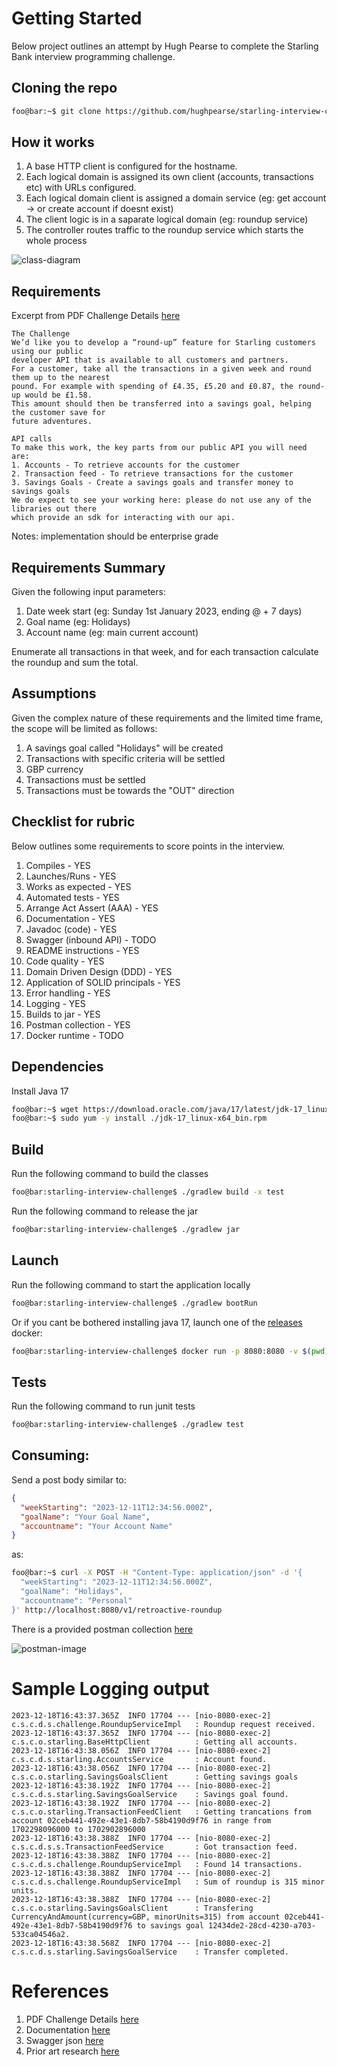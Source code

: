 # Getting Started

Below project outlines an attempt by Hugh Pearse to complete the Starling Bank interview programming challenge.

## Cloning the repo

```bash
foo@bar:~$ git clone https://github.com/hughpearse/starling-interview-challenge.git
```

## How it works

1. A base HTTP client is configured for the hostname.
2. Each logical domain is assigned its own client (accounts, transactions etc) with URLs configured.
3. Each logical domain client is assigned a domain service (eg: get account -> or create account if doesnt exist)
4. The client logic is in a saparate logical domain (eg: roundup service)
5. The controller routes traffic to the roundup service which starts the whole process

![class-diagram](./docs/classdiagram.png)

## Requirements

Excerpt from PDF Challenge Details [here](./docs/Starling_Bank_Engineering__Technical_Challenge.pdf)

```text
The Challenge
We’d like you to develop a “round-up” feature for Starling customers using our public
developer API that is available to all customers and partners.
For a customer, take all the transactions in a given week and round them up to the nearest
pound. For example with spending of £4.35, £5.20 and £0.87, the round-up would be £1.58.
This amount should then be transferred into a savings goal, helping the customer save for
future adventures.

API calls
To make this work, the key parts from our public API you will need are:
1. Accounts - To retrieve accounts for the customer
2. Transaction feed - To retrieve transactions for the customer
3. Savings Goals - Create a savings goals and transfer money to savings goals
We do expect to see your working here: please do not use any of the libraries out there
which provide an sdk for interacting with our api.
```

Notes: implementation should be enterprise grade

## Requirements Summary

Given the following input parameters:
1. Date week start (eg: Sunday 1st January 2023, ending @ + 7 days)
2. Goal name (eg: Holidays)
3. Account name (eg: main current account)

Enumerate all transactions in that week, and for each transaction calculate the roundup and sum the total.

## Assumptions

Given the complex nature of these requirements and the limited time frame, the scope will be limited as follows:
1. A savings goal called "Holidays" will be created
2. Transactions with specific criteria will be settled
3. GBP currency
4. Transactions must be settled
5. Transactions must be towards the "OUT" direction

## Checklist for rubric

Below outlines some requirements to score points in the interview.

1. Compiles - YES
2. Launches/Runs - YES
3. Works as expected - YES
4. Automated tests - YES
5. Arrange Act Assert (AAA) - YES
6. Documentation - YES
7. Javadoc (code) - YES
8. Swagger (inbound API) - TODO
9. README instructions - YES
10. Code quality - YES
11. Domain Driven Design (DDD) - YES
12. Application of SOLID principals - YES
13. Error handling - YES
14. Logging - YES
15. Builds to jar - YES
16. Postman collection - YES
17. Docker runtime - TODO

## Dependencies

Install Java 17

```bash
foo@bar:~$ wget https://download.oracle.com/java/17/latest/jdk-17_linux-x64_bin.rpm
foo@bar:~$ sudo yum -y install ./jdk-17_linux-x64_bin.rpm
```

## Build

Run the following command to build the classes

```bash
foo@bar:starling-interview-challenge$ ./gradlew build -x test
```

Run the following command to release the jar

```bash
foo@bar:starling-interview-challenge$ ./gradlew jar
```

## Launch

Run the following command to start the application locally 

```bash
foo@bar:starling-interview-challenge$ ./gradlew bootRun
```

Or if you cant be bothered installing java 17, launch one of the [releases](https://github.com/hughpearse/starling-interview-challenge/releases/) docker:

```bash
foo@bar:starling-interview-challenge$ docker run -p 8080:8080 -v $(pwd)/build/libs/challenge-0.0.1-SNAPSHOT.jar:/app.jar eclipse-temurin:17.0.9_9-jre-jammy java -jar /app.jar  --outboundclients.starling.core.accesstoken=eyJhbGciOiJQUzI1NiIsInppcCI6IkdaSVAifQ.H4sIAAAAAAAA_21TQZKjMAz8yhbn0ZQxJBBue9sP7AOEJSeuAZuyTWantvbva2ISQmpudLfUkizxtzAhFF2BkwHi0b2HiH4w9tyj_XhXbizeijD3KUJIxVwrBbXSDdRYnqBtyhZqWcpestBayxTMf6aiKxshTydxOIi3wmBcCVGXC4FKudnGX24g9r8Nrd5NhRJahZQKtCX0RC0QUtuwJqaTSN7RfbDNGaWUjcajgIqOFdSHIwJWQoAm3TeCKplqp4w01k-lOIStjq5Fcm-rPtUhAb2UB9DNoT2UjZRlWy4DKzfx8ii5U7jcWgWLI3eekX68CPFrehEMsY1GG_Z7fjAh7pgVEPnUZMdk4gNkJUZUl5EfkXO8OG9C2hAYS-ZqaMYhaz0OaNXaiUJPoJyN3g3Zd2FWzVlt_IjROAtOg54trfXUHKIb723ziGbNHtESRu6IB478gLewkSMmhJ1KcBHv-JY54RfzXcpgNclgCwIz4nn1zNr2CdGjDaiWnh80DE6l6TfvTIBbnuGVXbO802a4l8q1d9QtyrNiM8UdCHvp05vkHvCaVhHg7LY-dtw66o67-TwzeTidnv0bi038xmsTs6m6MM0DE6Sxt6sJHGMacJ5WOOH9TNLvnq4oHZPz9FR-z97r7tlv8sF92gcfeWkAVLi-UhPpTD3v9LaK1yUX__4DW1Ag7qEEAAA.uqs8ZsmyruW15xCbKs4k7AnY59Qutawg9lOVme04lsHN_uFCRWQjrWwK7jqblAF4k7keVVJkJXWBSPCo4U-44er-tmqFeYMcoICT5S7MLHtGtTk6A3yDHqNi8x7zGn1sS7nfD2Dy5znjl8VBzKq9xTW1yr_-Tbl7OtxMpPjt_Aok7XrMY-wYyJAtvLRYOHo372VZmF4lz4vIs-AP3H-Pc9frT6Hn8xhLPrZGeKCWOF-y22QutkgjOmw7dvJIx2xetKHEmPFZG6NJtsa99gaO_RjF3RLDcoX-iZm_Z5t5QF_U3EiJeaKK0UUhjt_qKhv8UtwYH35Bj1Q1mNohxTKWHzXwbCxsClQFYHW5D7hfd5YgiV7XFWZupb2O0ypp2kJTIrQdGGVFyb8_D9rr1o2TA4B-yMYOw_FAg1vx1U0WFn7ckbnPP6vm3-cso3AuKKwJBixtyJQmj-hx84fBqbdD7vBWd09-WLFPnhPQabrbcTwhHhNP_AxZy_us2NcvdUphb6DzipNEyxUMPfD7ohhkdwnpDxjObdSeWYan3PZU8ew3jwdI6kLMESkX6Z_SsqvAL3X8OqDMJczUQBw3dqj7mANa5ZKI5p7gr3fnprpN8-uREHyh4l9Czwe-BO8pxUypPZshqgUGGIj53PITun4LjcScI2NWx1EX0stFXNmGJ8M
```

## Tests

Run the following command to run junit tests

```bash
foo@bar:starling-interview-challenge$ ./gradlew test
```

## Consuming:

Send a post body similar to:
```json
{
  "weekStarting": "2023-12-11T12:34:56.000Z",
  "goalName": "Your Goal Name",
  "accountname": "Your Account Name"
}
```
as:

```bash
foo@bar:~$ curl -X POST -H "Content-Type: application/json" -d '{
  "weekStarting": "2023-12-11T12:34:56.000Z",
  "goalName": "Holidays",
  "accountname": "Personal"
}' http://localhost:8080/v1/retroactive-roundup
```

There is a provided postman collection [here](./docs/Starling-interview-challenge.postman_collection.json)

![postman-image](./docs/testing.png)

# Sample Logging output

```text
2023-12-18T16:43:37.365Z  INFO 17704 --- [nio-8080-exec-2] c.s.c.d.s.challenge.RoundupServiceImpl   : Roundup request received.
2023-12-18T16:43:37.365Z  INFO 17704 --- [nio-8080-exec-2] c.s.c.o.starling.BaseHttpClient          : Getting all accounts.
2023-12-18T16:43:38.056Z  INFO 17704 --- [nio-8080-exec-2] c.s.c.d.s.starling.AccountsService       : Account found.
2023-12-18T16:43:38.056Z  INFO 17704 --- [nio-8080-exec-2] c.s.c.o.starling.SavingsGoalsClient      : Getting savings goals
2023-12-18T16:43:38.192Z  INFO 17704 --- [nio-8080-exec-2] c.s.c.d.s.starling.SavingsGoalService    : Savings goal found.
2023-12-18T16:43:38.192Z  INFO 17704 --- [nio-8080-exec-2] c.s.c.o.starling.TransactionFeedClient   : Getting trancations from account 02ceb441-492e-43e1-8db7-58b4190d9f76 in range from 1702298096000 to 1702902896000
2023-12-18T16:43:38.388Z  INFO 17704 --- [nio-8080-exec-2] c.s.c.d.s.s.TransactionFeedService       : Got transaction feed.
2023-12-18T16:43:38.388Z  INFO 17704 --- [nio-8080-exec-2] c.s.c.d.s.challenge.RoundupServiceImpl   : Found 14 transactions.
2023-12-18T16:43:38.388Z  INFO 17704 --- [nio-8080-exec-2] c.s.c.d.s.challenge.RoundupServiceImpl   : Sum of roundup is 315 minor units.
2023-12-18T16:43:38.388Z  INFO 17704 --- [nio-8080-exec-2] c.s.c.o.starling.SavingsGoalsClient      : Transfering CurrencyAndAmount(currency=GBP, minorUnits=315) from account 02ceb441-492e-43e1-8db7-58b4190d9f76 to savings goal 12434de2-28cd-4230-a703-533ca04546a2.
2023-12-18T16:43:38.568Z  INFO 17704 --- [nio-8080-exec-2] c.s.c.d.s.starling.SavingsGoalService    : Transfer completed.
```

# References

1. PDF Challenge Details [here](./docs/Starling_Bank_Engineering__Technical_Challenge.pdf)
2. Documentation [here](https://developer.starlingbank.com/docs)
3. Swagger json [here](./docs/starling-swagger.json)
4. Prior art research [here](https://github.com/Noah-Vincenz/starling-api-round-up/tree/main)
